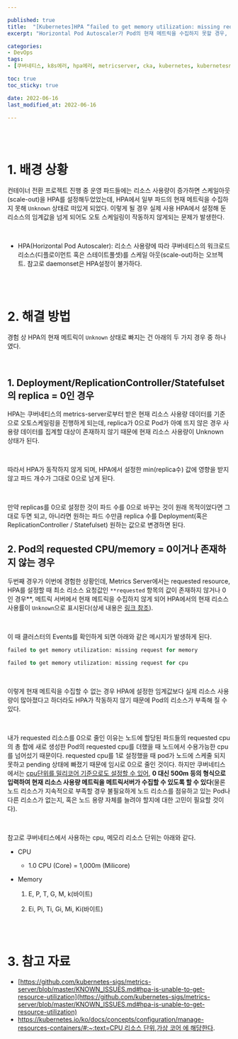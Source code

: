 ```yaml
---

published: true
title:  "[Kubernetes]HPA “failed to get memory utilization: missing request for memory” / Pod의 current metric = Unknown 에러 해결"
excerpt: "Horizontal Pod Autoscaler가 Pod의 현재 메트릭을 수집하지 못할 경우, Deployment/ReplicationController/Statefulset의 requested cpu/memory가 제대로 설정되었는지 확인하자"

categories:
- DevOps
tags:
- [쿠버네티스, k8s에러, hpa에러, metricserver, cka, kubernetes, kubernetesnetworking, k8s, DevOpsengineer, 데브옵스, 데브옵스엔지니어, hpa, horizontalpodautoscaler, cka모의고사]

toc: true
toc_sticky: true

date: 2022-06-16
last_modified_at: 2022-06-16

---
```


<br/><br/>

# 1. 배경 상황

컨테이너 전환 프로젝트 진행 중 운영 파드들에는 리소스 사용량이 증가하면 스케일아웃(scale-out)을 HPA를 설정해두었었는데, HPA에서 일부 파드의 현재 메트릭을 수집하지 못해 `Unknown` 상태로 떠있게 되었다. 이렇게 될 경우 실제 사용 HPA에서 설정해 둔 리소스의 임계값을 넘게 되어도 오토 스케일링이 작동하지 않게되는 문제가 발생한다.

<br/>

- HPA(Horizontal Pod Autoscaler): 리소스 사용량에 따라 쿠버네티스의 워크로드 리소스(디플로이먼트 혹은 스테이트풀셋)를 스케일 아웃(scale-out)하는 오브젝트. 참고로 daemonset은 HPA설정이 불가하다.

<br/><br/>

# 2. 해결 방법

경험 상 HPA의 현재 메트릭이 `Unknown` 상태로 빠지는 건 아래의 두 가지 경우 중 하나였다.

<br/>

## 1. Deployment/ReplicationController/Statefulset의 replica = 0인 경우

HPA는 쿠버네티스의 metrics-server로부터 받은 현재 리소스 사용량 데이터를 기준으로 오토스케일링을 진행하게 되는데, replica가 0으로 Pod가 아예 뜨지 않은 경우 사용량 데이터를 집계할 대상이 존재하지 않기 때문에 현재 리소스 사용량이 Unknown 상태가 된다.

<br/>

따라서 HPA가 동작하지 않게 되며, HPA에서 설정한 min(replica수) 값에 영향을 받지 않고 파드 개수가 그대로 0으로 남게 된다.

<br/>

만약 replicas를 0으로 설정한 것이 파드 수를 0으로 바꾸는 것이 원래 목적이었다면 그대로 두면 되고, 아니라면 원하는 파드 수만큼 replica 수를 Deployment(혹은 ReplicationController / Statefulset) 원하는 값으로 변경하면 된다.

## 2. Pod의 requested CPU/memory = 0이거나 존재하지 않는 경우

두번째 경우가 이번에 경험한 상황인데, Metrics Server에서는 requested resource, HPA를 설정할 때 최소 리소스 요청값인 `**requested` 항목의 값이 존재하지 않거나 0인 경우**, 메트릭 서버에서 현재 메트릭을 수집하지 않게 되어 HPA에서의 현재 리소스 사용률이 `Unknown`으로 표시된다(상세 내용은 [링크 참조](https://github.com/kubernetes-sigs/metrics-server/blob/master/KNOWN_ISSUES.md#hpa-is-unable-to-get-resource-utilization)).

<br/>


이 때 클러스터의 Events를 확인하게 되면 아래와 같은 메시지가 발생하게 된다.

```sql
failed to get memory utilization: missing request for memory
```

```sql
failed to get memory utilization: missing request for cpu
```

<br/>

이렇게 현재 메트릭을 수집할 수 없는 경우 HPA에 설정한 임계값보다 실제 리소스 사용량이 많아졌다고 하더라도 HPA가 작동하지 않기 때문에 Pod의 리소스가 부족해 질 수 있다.

<br/>

내가 requested 리소스를 0으로 줄인 이유는 노드에 할당된 파드들의 requested cpu의 총 합에 새로 생성한 Pod의 requested cpu를 더했을 때 노드에서 수용가능한 cpu를 넘어섰기 때문이다. requested cpu를 1로 설정했을 때 pod가 노드에 스케줄 되지 못하고 pending 상태에 빠졌기 때문에 임시로 0으로 줄인 것이다. 하지만 쿠버네티스에서는 [cpu단위를 밀리코어 기준으로도 설정할 수 있어](https://kubernetes.io/ko/docs/concepts/configuration/manage-resources-containers/#:~:text=CPU%20%EB%A6%AC%EC%86%8C%EC%8A%A4%20%EB%8B%A8%EC%9C%84,%EA%B0%80%EC%83%81%20%EC%BD%94%EC%96%B4%20%EC%97%90%20%ED%95%B4%EB%8B%B9%ED%95%9C%EB%8B%A4), **0 대신 500m 등의 형식으로 입력하여 현재 리소스 사용량 메트릭을 메트릭서버가 수집할 수 있도록 할 수 있다**(물론 노드 리소스가 지속적으로 부족할 경우 불필요하게 노드 리소스를 점유하고 있는 Pod나 다른 리소스가 없는지, 혹은 노드 용량 자체를 늘려야 할지에 대한 고민이 필요할 것이다).

<br/>


참고로 쿠버네티스에서 사용하는 cpu, 메모리 리소스 단위는 아래와 같다.

- CPU
    - 1.0 CPU (Core) = 1,000m (Milicore)
- Memory
    
    1) E, P, T, G, M, k(바이트)
    
    2) Ei, Pi, Ti, Gi, Mi, Ki(바이트)

<br/>
<br/>

# 3. 참고 자료

- [https://github.com/kubernetes-sigs/metrics-server/blob/master/KNOWN_ISSUES.md#hpa-is-unable-to-get-resource-utilization](https://github.com/kubernetes-sigs/metrics-server/blob/master/KNOWN_ISSUES.md#hpa-is-unable-to-get-resource-utilization)
- [https://kubernetes.io/ko/docs/concepts/configuration/manage-resources-containers/#:~:text=CPU 리소스 단위,가상 코어 에 해당한다](https://kubernetes.io/ko/docs/concepts/configuration/manage-resources-containers/#:~:text=CPU%20%EB%A6%AC%EC%86%8C%EC%8A%A4%20%EB%8B%A8%EC%9C%84,%EA%B0%80%EC%83%81%20%EC%BD%94%EC%96%B4%20%EC%97%90%20%ED%95%B4%EB%8B%B9%ED%95%9C%EB%8B%A4).